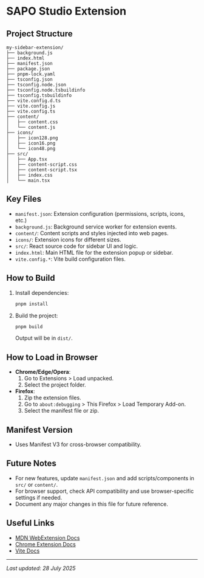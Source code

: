 # SAPO Studio Extension

## Project Structure

```
my-sidebar-extension/
├── background.js
├── index.html
├── manifest.json
├── package.json
├── pnpm-lock.yaml
├── tsconfig.json
├── tsconfig.node.json
├── tsconfig.node.tsbuildinfo
├── tsconfig.tsbuildinfo
├── vite.config.d.ts
├── vite.config.js
├── vite.config.ts
├── content/
│   ├── content.css
│   └── content.js
├── icons/
│   ├── icon128.png
│   ├── icon16.png
│   └── icon48.png
├── src/
│   ├── App.tsx
│   ├── content-script.css
│   ├── content-script.tsx
│   ├── index.css
│   └── main.tsx
```

## Key Files
- `manifest.json`: Extension configuration (permissions, scripts, icons, etc.)
- `background.js`: Background service worker for extension events.
- `content/`: Content scripts and styles injected into web pages.
- `icons/`: Extension icons for different sizes.
- `src/`: React source code for sidebar UI and logic.
- `index.html`: Main HTML file for the extension popup or sidebar.
- `vite.config.*`: Vite build configuration files.

## How to Build
1. Install dependencies:
   ```sh
   pnpm install
   ```
2. Build the project:
   ```sh
   pnpm build
   ```
   Output will be in `dist/`.

## How to Load in Browser
- **Chrome/Edge/Opera**:
  1. Go to Extensions > Load unpacked.
  2. Select the project folder.
- **Firefox**:
  1. Zip the extension files.
  2. Go to `about:debugging` > This Firefox > Load Temporary Add-on.
  3. Select the manifest file or zip.

## Manifest Version
- Uses Manifest V3 for cross-browser compatibility.

## Future Notes
- For new features, update `manifest.json` and add scripts/components in `src/` or `content/`.
- For browser support, check API compatibility and use browser-specific settings if needed.
- Document any major changes in this file for future reference.

## Useful Links
- [MDN WebExtension Docs](https://developer.mozilla.org/en-US/docs/Mozilla/Add-ons/WebExtensions)
- [Chrome Extension Docs](https://developer.chrome.com/docs/extensions/)
- [Vite Docs](https://vitejs.dev/)

---
_Last updated: 28 July 2025_
